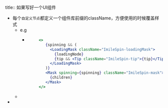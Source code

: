 title:: 如果写好一个UI组件

- 每个`自定义节点`都定义一个组件库前缀的className，方便使用的时候覆盖样式
	- e.g
		- ```jsx
		       <>
		          {spinning && (
		            <LoadingMask className="ImileSpin-loadingMask">
		              {loadingNode}
		              {tip && <Tip className="ImileSpin-tip">{tip}</Tip>}
		            </LoadingMask>
		          )}
		          <Mask spinning={spinning} className="ImileSpin-mask">
		            {children}
		          </Mask>
		       </>
		  ```
	-
-
